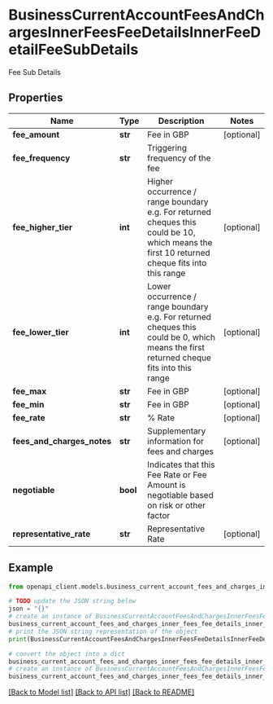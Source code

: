 # BusinessCurrentAccountFeesAndChargesInnerFeesFeeDetailsInnerFeeDetailFeeSubDetails

Fee Sub Details

## Properties

Name | Type | Description | Notes
------------ | ------------- | ------------- | -------------
**fee_amount** | **str** | Fee in GBP | [optional] 
**fee_frequency** | **str** | Triggering frequency of the fee | 
**fee_higher_tier** | **int** | Higher occurrence / range boundary e.g. For returned cheques this could be 10, which means the first 10 returned cheque fits into this range | [optional] 
**fee_lower_tier** | **int** | Lower occurrence / range boundary e.g. For returned cheques this could be 0, which means the first returned cheque fits into this range | [optional] 
**fee_max** | **str** | Fee in GBP | [optional] 
**fee_min** | **str** | Fee in GBP | [optional] 
**fee_rate** | **str** | % Rate | [optional] 
**fees_and_charges_notes** | **str** | Supplementary information for fees and charges | [optional] 
**negotiable** | **bool** | Indicates that this Fee Rate or Fee Amount is negotiable based on risk or other factor | 
**representative_rate** | **str** | Representative Rate | [optional] 

## Example

```python
from openapi_client.models.business_current_account_fees_and_charges_inner_fees_fee_details_inner_fee_detail_fee_sub_details import BusinessCurrentAccountFeesAndChargesInnerFeesFeeDetailsInnerFeeDetailFeeSubDetails

# TODO update the JSON string below
json = "{}"
# create an instance of BusinessCurrentAccountFeesAndChargesInnerFeesFeeDetailsInnerFeeDetailFeeSubDetails from a JSON string
business_current_account_fees_and_charges_inner_fees_fee_details_inner_fee_detail_fee_sub_details_instance = BusinessCurrentAccountFeesAndChargesInnerFeesFeeDetailsInnerFeeDetailFeeSubDetails.from_json(json)
# print the JSON string representation of the object
print(BusinessCurrentAccountFeesAndChargesInnerFeesFeeDetailsInnerFeeDetailFeeSubDetails.to_json())

# convert the object into a dict
business_current_account_fees_and_charges_inner_fees_fee_details_inner_fee_detail_fee_sub_details_dict = business_current_account_fees_and_charges_inner_fees_fee_details_inner_fee_detail_fee_sub_details_instance.to_dict()
# create an instance of BusinessCurrentAccountFeesAndChargesInnerFeesFeeDetailsInnerFeeDetailFeeSubDetails from a dict
business_current_account_fees_and_charges_inner_fees_fee_details_inner_fee_detail_fee_sub_details_from_dict = BusinessCurrentAccountFeesAndChargesInnerFeesFeeDetailsInnerFeeDetailFeeSubDetails.from_dict(business_current_account_fees_and_charges_inner_fees_fee_details_inner_fee_detail_fee_sub_details_dict)
```
[[Back to Model list]](../README.md#documentation-for-models) [[Back to API list]](../README.md#documentation-for-api-endpoints) [[Back to README]](../README.md)


